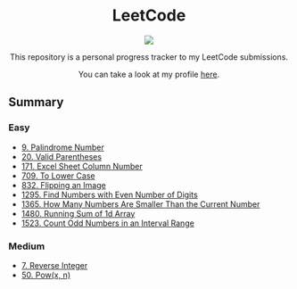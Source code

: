 <h1 align="center">LeetCode</h1>

<p align="center">
<img src="https://img.shields.io/badge/LeetCode-orange?style=for-the-badge&logo=LeetCode&logoColor=white">
</p>

<p align="center">This repository is a personal progress tracker to my LeetCode submissions.</p>

<p align="center">You can take a look at my profile <a href="https://leetcode.com/pzzzl/">here</a>.</p>

## Summary

### Easy

- [9. Palindrome Number](submissions/easy/9.%20Palindrome%20Number/problem.md)
- [20. Valid Parentheses](submissions/easy/20.%20Valid%20Parentheses/problem.md)
- [171. Excel Sheet Column Number](submissions/easy/171.%20Excel%20Sheet%20Column%20Number/problem.md)
- [709. To Lower Case](submissions/easy/709.%20To%20Lower%20Case/problem.md)
- [832. Flipping an Image](submissions/easy/832.%20Flipping%20an%20Image/problem.md)
- [1295. Find Numbers with Even Number of Digits](submissions/easy/1295.%20Find%20Numbers%20with%20Even%20Number%20of%20Digits/problem.md)
- [1365. How Many Numbers Are Smaller Than the Current Number](submissions/easy/1365.%20How%20Many%20Numbers%20Are%20Smaller%20Than%20the%20Current%20Number/problem.md)
- [1480. Running Sum of 1d Array](submissions/easy/1480.%20Running%20Sum%20of%201d%20Array/problem.md)
- [1523. Count Odd Numbers in an Interval Range](submissions/easy/1523.%20Count%20Odd%20Numbers%20in%20an%20Interval%20Range/problem.md)

### Medium

- [7. Reverse Integer](submissions/medium/7.%20Reverse%20Integer/problem.md)
- [50. Pow(x, n)](submissions/medium/50.%20Pow(x,%20n)/problem.md)